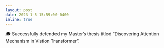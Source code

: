 ```yaml
---
layout: post
date: 2023-1-5 15:59:00-0400
inline: true
---
```


:mortar_board: Successfully defended my Master’s thesis titled “Discovering Attention Mechanism in Vistion Transformer”.